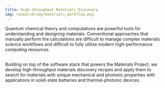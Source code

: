 ```yaml
---
title: High-throughput Materials Discovery
img: research/img/materials_workflow.png
---
```


Quantum chemical theory and computations are powerful tools for understanding and designing materials. Conventional approaches that manually perform the calculations are difficult to manage complex materials science workflows and difficult to fully utilize modern high-performance computing resources.<br><br>

Building on top of the software stack that powers the Materials Project, we develop high-throughput materials discovery recipes and apply them to search for materials with unique mechanical and photonic properties with applications in solid-state batteries and thermal-photonic devices.
